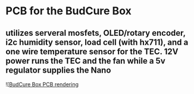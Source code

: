 # PCB for the BudCure Box
## utilizes serveral mosfets, OLED/rotary encoder, i2c humidity sensor, load cell (with hx711), and a one wire temperature sensor for the TEC. 12V power runs the TEC and the fan while a 5v regulator supplies the Nano
![[BudCure Box PCB rendering](https://live.staticflickr.com/65535/53857599579_aae216bf28_b.jpg](https://live.staticflickr.com/65535/53918894271_740b544e25_o.png))
